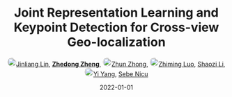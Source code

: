 ---
title: "Joint Representation Learning and Keypoint Detection for Cross-view Geo-localization"
collection: publications
permalink: /publication/Joint-Re2022
date: 2022-01-01
doi: 10.1109/TIP.2022.3175601
keywords: 
venue: 'IEEE Transactions on Image Processing'
paperurl: 'https://zdzheng.xyz/files/TIP_RKNet.pdf'
code: 'https://github.com/AggMan96/RK-Net'
author: '<a href="https://zdzheng.xyz/authors/Jinliang-Lin" class="author"> <img src="https://zdzheng.xyz/files/jinliang-lin.jpeg" alt="Jinliang-Lin" style="border-radius: 50%; height:20px; width:20px">Jinliang Lin</a>, <strong><a href="https://zdzheng.xyz/authors/Zhedong-Zheng" class="author">Zhedong Zheng</a></strong>, <a href="https://zdzheng.xyz/authors/Zhun-Zhong" class="author"> <img src="https://zdzheng.xyz/files/zhun-zhong.jpeg" alt="Zhun-Zhong" style="border-radius: 50%; height:20px; width:20px">Zhun Zhong</a>, <a href="https://zdzheng.xyz/authors/Zhiming-Luo" class="author"> <img src="https://zdzheng.xyz/files/zhiming-luo.jpeg" alt="Zhiming-Luo" style="border-radius: 50%; height:20px; width:20px">Zhiming Luo</a>, <a href="https://zdzheng.xyz/authors/Shaozi-Li" class="author">Shaozi Li</a>, <a href="https://zdzheng.xyz/authors/Yi-Yang" class="author"> <img src="https://zdzheng.xyz/files/yi-yang.jpeg" alt="Yi-Yang" style="border-radius: 50%; height:20px; width:20px">Yi Yang</a>, <a href="https://zdzheng.xyz/authors/Sebe-Nicu" class="author">Sebe Nicu</a>'
sqlauthor: '{"@type": "Person","name": "Jinliang Lin"}, {"@type": "Person","name": Zhedong Zheng"}, {"@type": "Person","name": Zhun Zhong"}, {"@type": "Person","name": Zhiming Luo"}, {"@type": "Person","name": Shaozi Li"}, {"@type": "Person","name": Yi Yang"}, {"@type": "Person","name": Sebe Nicu"}'
citation: ' Jinliang Lin,  Zhedong Zheng,  Zhun Zhong,  Zhiming Luo,  Shaozi Li,  Yi Yang,  Sebe Nicu, &quot;Joint Representation Learning and Keypoint Detection for Cross-view Geo-localization.&quot; IEEE Transactions on Image Processing, 2022. DOI: 10.1109/TIP.2022.3175601'
pub_year: '2022'
bib: >
    @article{lin2022joint,<br>author = "Lin, Jinliang and Zheng, Zhedong and Zhong, Zhun and Luo, Zhiming and Li, Shaozi and Yang, Yi and Nicu, Sebe",<br>doi = "10.1109/TIP.2022.3175601",<br>title = "Joint Representation Learning and Keypoint Detection for Cross-view Geo-localization",<br>journal = "IEEE Transactions on Image Processing",<br>url = "https://zdzheng.xyz/files/TIP\_RKNet.pdf",<br>code = "https://github.com/AggMan96/RK-Net",<br>year = "2022"
    }

---